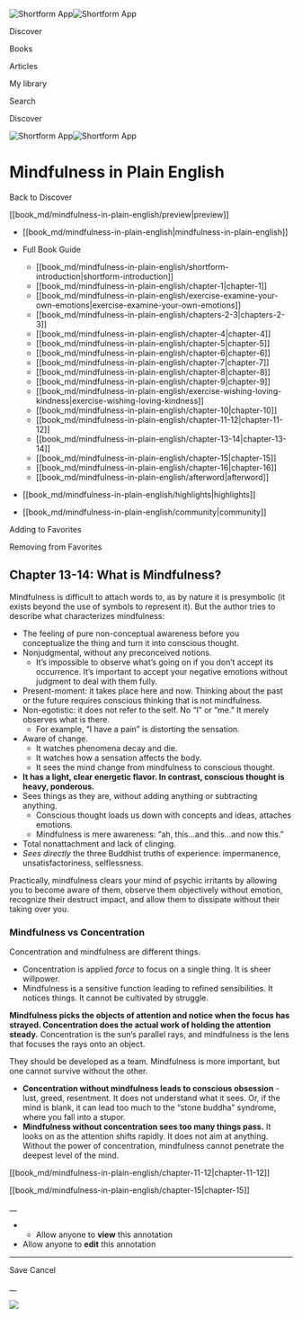![Shortform App](/img/logo.36a2399e.svg)![Shortform App](/img/logo-dark.70c1b072.svg)

Discover

Books

Articles

My library

Search

Discover

![Shortform App](/img/logo.36a2399e.svg)![Shortform App](/img/logo-dark.70c1b072.svg)

# Mindfulness in Plain English

Back to Discover

[[book_md/mindfulness-in-plain-english/preview|preview]]

  * [[book_md/mindfulness-in-plain-english|mindfulness-in-plain-english]]
  * Full Book Guide

    * [[book_md/mindfulness-in-plain-english/shortform-introduction|shortform-introduction]]
    * [[book_md/mindfulness-in-plain-english/chapter-1|chapter-1]]
    * [[book_md/mindfulness-in-plain-english/exercise-examine-your-own-emotions|exercise-examine-your-own-emotions]]
    * [[book_md/mindfulness-in-plain-english/chapters-2-3|chapters-2-3]]
    * [[book_md/mindfulness-in-plain-english/chapter-4|chapter-4]]
    * [[book_md/mindfulness-in-plain-english/chapter-5|chapter-5]]
    * [[book_md/mindfulness-in-plain-english/chapter-6|chapter-6]]
    * [[book_md/mindfulness-in-plain-english/chapter-7|chapter-7]]
    * [[book_md/mindfulness-in-plain-english/chapter-8|chapter-8]]
    * [[book_md/mindfulness-in-plain-english/chapter-9|chapter-9]]
    * [[book_md/mindfulness-in-plain-english/exercise-wishing-loving-kindness|exercise-wishing-loving-kindness]]
    * [[book_md/mindfulness-in-plain-english/chapter-10|chapter-10]]
    * [[book_md/mindfulness-in-plain-english/chapter-11-12|chapter-11-12]]
    * [[book_md/mindfulness-in-plain-english/chapter-13-14|chapter-13-14]]
    * [[book_md/mindfulness-in-plain-english/chapter-15|chapter-15]]
    * [[book_md/mindfulness-in-plain-english/chapter-16|chapter-16]]
    * [[book_md/mindfulness-in-plain-english/afterword|afterword]]
  * [[book_md/mindfulness-in-plain-english/highlights|highlights]]
  * [[book_md/mindfulness-in-plain-english/community|community]]



Adding to Favorites 

Removing from Favorites 

## Chapter 13-14: What is Mindfulness?

Mindfulness is difficult to attach words to, as by nature it is presymbolic (it exists beyond the use of symbols to represent it). But the author tries to describe what characterizes mindfulness:

  * The feeling of pure non-conceptual awareness before you conceptualize the thing and turn it into conscious thought.
  * Nonjudgmental, without any preconceived notions.
    * It’s impossible to observe what’s going on if you don’t accept its occurrence. It’s important to accept your negative emotions without judgment to deal with them fully.
  * Present-moment: it takes place here and now. Thinking about the past or the future requires conscious thinking that is not mindfulness.
  * Non-egotistic: it does not refer to the self. No “I” or “me.” It merely observes what is there.
    * For example, “I have a pain” is distorting the sensation.
  * Aware of change.
    * It watches phenomena decay and die.
    * It watches how a sensation affects the body.
    * It sees the mind change from mindfulness to conscious thought.
  * **It has a light, clear energetic flavor. In contrast, conscious thought is heavy, ponderous.**
  * Sees things as they are, without adding anything or subtracting anything.
    * Conscious thought loads us down with concepts and ideas, attaches emotions.
    * Mindfulness is mere awareness: “ah, this...and this...and now this.” 
  * Total nonattachment and lack of clinging.
  * _Sees directly_ the three Buddhist truths of experience: impermanence, unsatisfactoriness, selflessness.



Practically, mindfulness clears your mind of psychic irritants by allowing you to become aware of them, observe them objectively without emotion, recognize their destruct impact, and allow them to dissipate without their taking over you.

### Mindfulness vs Concentration

Concentration and mindfulness are different things.

  * Concentration is applied _force_ to focus on a single thing. It is sheer willpower.
  * Mindfulness is a sensitive function leading to refined sensibilities. It notices things. It cannot be cultivated by struggle.



**Mindfulness picks the objects of attention and notice when the focus has strayed. Concentration does the actual work of holding the attention steady.** Concentration is the sun’s parallel rays, and mindfulness is the lens that focuses the rays onto an object.

They should be developed as a team. Mindfulness is more important, but one cannot survive without the other.

  * **Concentration without mindfulness leads to conscious obsession** \- lust, greed, resentment. It does not understand what it sees. Or, if the mind is blank, it can lead too much to the “stone buddha” syndrome, where you fall into a stupor.
  * **Mindfulness without concentration sees too many things pass.** It looks on as the attention shifts rapidly. It does not aim at anything. Without the power of concentration, mindfulness cannot penetrate the deepest level of the mind.



[[book_md/mindfulness-in-plain-english/chapter-11-12|chapter-11-12]]

[[book_md/mindfulness-in-plain-english/chapter-15|chapter-15]]

__

  *   * Allow anyone to **view** this annotation
  * Allow anyone to **edit** this annotation



* * *

Save Cancel

__




![](https://bat.bing.com/action/0?ti=56018282&Ver=2&mid=2e4f5e31-028e-41c0-a57e-349e97fe9540&sid=f30c5e70639211ee87d33f0876d93783&vid=f30c9700639211eeb3a75d830392c94f&vids=0&msclkid=N&pi=0&lg=en-US&sw=800&sh=600&sc=24&nwd=1&tl=Shortform%20%7C%20Mindfulness%20in%20Plain%20English&p=https%3A%2F%2Fwww.shortform.com%2Fapp%2Fbook%2Fmindfulness-in-plain-english%2Fchapter-13-14&r=&lt=487&evt=pageLoad&sv=1&rn=549560)
